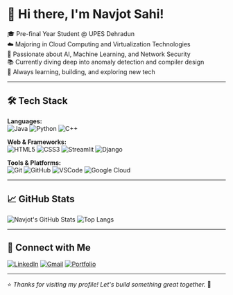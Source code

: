 # 👋 Hi there, I'm Navjot Sahi!

🎓 Pre-final Year Student @ UPES Dehradun  
☁️ Majoring in Cloud Computing and Virtualization Technologies  
🚀 Passionate about AI, Machine Learning, and Network Security  
📚 Currently diving deep into anomaly detection and compiler design  
🌱 Always learning, building, and exploring new tech

---

## 🛠️ Tech Stack

**Languages:**  
![Java](https://img.shields.io/badge/Java-%23ED8B00.svg?style=flat&logo=java&logoColor=white)
![Python](https://img.shields.io/badge/Python-3670A0?style=flat&logo=python&logoColor=white)
![C++](https://img.shields.io/badge/C++-00599C?style=flat&logo=c%2B%2B&logoColor=white)

**Web & Frameworks:**  
![HTML5](https://img.shields.io/badge/HTML5-E34F26?style=flat&logo=html5&logoColor=white)
![CSS3](https://img.shields.io/badge/CSS3-1572B6?style=flat&logo=css3&logoColor=white)
![Streamlit](https://img.shields.io/badge/Streamlit-FF4B4B?style=flat&logo=streamlit&logoColor=white)
![Django](https://img.shields.io/badge/Django-092E20?style=flat&logo=django&logoColor=white)

**Tools & Platforms:**  
![Git](https://img.shields.io/badge/Git-F05032?style=flat&logo=git&logoColor=white)
![GitHub](https://img.shields.io/badge/GitHub-100000?style=flat&logo=github&logoColor=white)
![VSCode](https://img.shields.io/badge/VSCode-007ACC?style=flat&logo=visual%20studio%20code&logoColor=white)
![Google Cloud](https://img.shields.io/badge/Google%20Cloud-4285F4?style=flat&logo=googlecloud&logoColor=white)

---

## 📈 GitHub Stats

![Navjot's GitHub Stats](https://github-readme-stats.vercel.app/api?username=navjotsahi&show_icons=true&theme=default)
![Top Langs](https://github-readme-stats.vercel.app/api/top-langs/?username=navjotsahi&layout=compact)

---

## 🔗 Connect with Me

[![LinkedIn](https://img.shields.io/badge/LinkedIn-blue?style=flat&logo=linkedin&logoColor=white)](https://www.linkedin.com/in/navjotsahi/)
[![Gmail](https://img.shields.io/badge/Gmail-red?style=flat&logo=gmail&logoColor=white)](mailto:sahinav@gmail.com)
[![Portfolio](https://img.shields.io/badge/Portfolio-000?style=flat&logo=firefox&logoColor=white)]([https://your-portfolio-link.com](https://portfolio-ksmcx53axsewrzmdbywmdd.streamlit.app/))

---

⭐ _Thanks for visiting my profile! Let's build something great together._ 🚀
